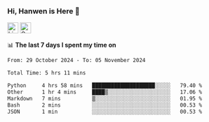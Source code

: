 ### Hi, Hanwen is Here 👋
<p>
	<a href="https://www.linkedin.com/in/liu-hanwen/"><img src="https://img.shields.io/badge/@hanwen-0A66C2?style=flat&logo=LinkedIn&logoColor=white" alt="Linkedin"  height="25px"/></a> 
	<a href="https://scholar.google.com/citations?user=HDF0su0AAAAJ"><img src="https://img.shields.io/badge/scholar-4385FE.svg?&style=plastic&logo=google-scholar&logoColor=white" alt="Google Scholar" height="25px"> </a>
</p>

📊 **The last 7 days I spent my time on** 
<!--START_SECTION:waka-->

```txt
From: 29 October 2024 - To: 05 November 2024

Total Time: 5 hrs 11 mins

Python     4 hrs 58 mins   ████████████████████░░░░░   79.40 %
Other      1 hr 4 mins     ████▒░░░░░░░░░░░░░░░░░░░░   17.06 %
Markdown   7 mins          ▒░░░░░░░░░░░░░░░░░░░░░░░░   01.95 %
Bash       2 mins          ░░░░░░░░░░░░░░░░░░░░░░░░░   00.53 %
JSON       1 min           ░░░░░░░░░░░░░░░░░░░░░░░░░   00.53 %
```

<!--END_SECTION:waka-->


<!--
**david990917/david990917** is a ✨ _special_ ✨ repository because its `README.md` (this file) appears on your GitHub profile.

Here are some ideas to get you started:

- 🔭 I’m currently working on ...
- 🌱 I’m currently learning ...
- 👯 I’m looking to collaborate on ...
- 🤔 I’m looking for help with ...
- 💬 Ask me about ...
- 📫 How to reach me: ...
- 😄 Pronouns: ...
- ⚡ Fun fact: ...
-->

